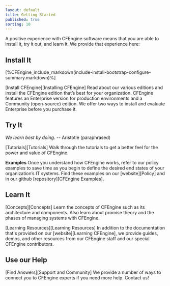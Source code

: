 ```yaml
---
layout: default
title: Getting Started 
published: true
sorting: 10
---
```


A positive experience with CFEngine software means that you are able to install it, try it out, 
and learn it. We provide that experience here:

## Install It

[%CFEngine_include_markdown(include-install-bootstrap-configure-summary.markdown)%]

[Install CFEngine][Installing CFEngine] Read about our various editions and install the 
CFEngine edition that’s best for your organization. CFEngine features an Enterprise version for 
production environments and a Community (open-source) edition. We offer two ways to install 
and evaluate Enterprise before you purchase it.

## Try It

*We learn best by doing.* -- Aristotle (paraphrased)

[Tutorials][Tutorials]  Walk through the tutorials to get a better feel for the power and 
value of CFEngine. 

**Examples** Once you understand how CFEngine works, refer to our policy examples 
to save time as you begin to define the desired end states of your organization’s IT 
systems. Find these examples on our [website][Policy] and in our github [repository][CFEngine Examples].


## Learn It

[Concepts][Concepts] Learn the concepts of CFEngine such as its architecture and components. 
Also learn about promise theory and the phases of managing systems with CFEngine. 

[Learning Resources][Learning Resources] In addition to the documentation that's provided on 
our [website][Learning CFEngine], we provide guides, demos, and other resources from our CFEngine 
staff and our special CFEngine contributors. 


## Use our Help

[Find Answers][Support and Community] We provide a number of ways to connect you to CFEngine 
experts if you need more help. Contact us!